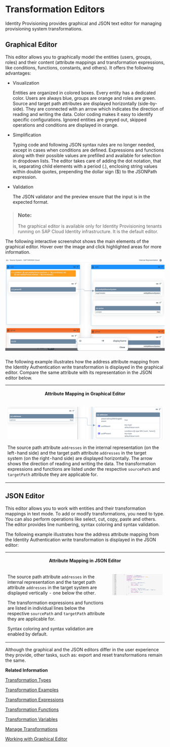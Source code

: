 <!-- loio9ea770b21f9f499a97c55a8909d987aa -->

# Transformation Editors

Identity Provisioning provides graphical and JSON text editor for managing provisioning system transformations.



<a name="loio9ea770b21f9f499a97c55a8909d987aa__section_xb2_yn3_3vb"/>

## Graphical Editor

This editor allows you to graphically model the entities \(users, groups, roles\) and their content \(attribute mappings and transformation expressions, like conditions, functions, constants, and others\). It offers the following advantages:

-   Visualization

    Entities are organized in colored boxes. Every entity has a dedicated color. Users are always blue, groups are orange and roles are green. Source and target path attributes are displayed horizontally \(side-by-side\). They are connected with an arrow which indicates the direction of reading and writing the data. Color coding makes it easy to identify specific configurations. Ignored entities are greyed out, skipped operations and conditions are displayed in orange.

-   Simplification

    Typing code and following JSON syntax rules are no longer needed, except in cases when conditions are defined. Expressions and functions along with their possible values are prefilled and available for selection in dropdown lists. The editor takes care of adding the dot notation, that is, separating child elements with a period \(.\), enclosing string values within double quotes, prepending the dollar sign \($\) to the JSONPath expression.

-   Validation

    The JSON validator and the preview ensure that the input is in the expected format.


> ### Note:  
> The graphical editor is available only for Identity Provisioning tenants running on SAP Cloud Identity infrastructure. It is the default editor.

The following interactive screenshot shows the main elements of the graphical editor. Hover over the image and click highlighted areas for more information.

![](images/Graphical_Editor_f197801.png)



### 



### 



### 



### 



### 



### 



### 



### 



### 



### 



### 



### 



### 



The following example illustrates how the address attribute mapping from the Identity Authentication write transformation is displayed in the graphical editor. Compare the same attribute with its representation in the JSON editor below.


<table>
<tr>
<th valign="top" colspan="2">

Attribute Mapping in Graphical Editor

</th>
</tr>
<tr>
<td valign="top" colspan="2">

![](images/GraphMapping_8aacc42.png)

The source path attribute `addresses` in the internal representation \(on the left-hand side\) and the target path attribute `addresses` in the target system \(on the right-hand side\) are displayed horizontally. The arrow shows the direction of reading and writing the data. The transformation expressions and functions are listed under the respective `sourcePath` and `targetPath` attribute they are applicable for.

</td>
</tr>
</table>



<a name="loio9ea770b21f9f499a97c55a8909d987aa__section_id2_p4k_swb"/>

## JSON Editor

This editor allows you to work with entities and their transformation mappings in text mode. To add or modify transformations, you need to type. You can also perform operations like select, cut, copy, paste and others. The editor provides line numbering, syntax coloring and syntax validation.

The following example illustrates how the address attribute mapping from the Identity Authentication write transformation is displayed in the JSON editor:


<table>
<tr>
<th valign="top" colspan="2">

Attribute Mapping in JSON Editor

</th>
</tr>
<tr>
<td valign="top">

The source path attribute `addresses` in the internal representation and the target path attribute `addresses` in the target system are displayed vertically - one below the other.

The transformation expressions and functions are listed in individual lines below the respective `sourcePath` and `targetPath` attribute they are applicable for.

Syntax coloring and syntax validation are enabled by default.

</td>
<td valign="top">

![](images/JsonMapping_e508919.png)

</td>
</tr>
</table>



Although the graphical and the JSON editors differ in the user experience they provide, other tasks, such as: export and reset transformations remain the same.

**Related Information**  


[Transformation Types](transformation-types-1a92c56.md "Learn about the types of JSON transformations needed for the provisioning jobs.")

[Transformation Examples](transformation-examples-901c759.md "The following examples explain how transformations work.")

[Transformation Expressions](transformation-expressions-bb8537b.md "")

[Transformation Functions](transformation-functions-0cdac7c.md "")

[Transformation Variables](transformation-variables-8376adb.md "")

[Manage Transformations](Operation-Guide/manage-transformations-2d0fbe5.md "You can manage transformations with graphical and JSON text editor. Regardless of which one you choose, the following initial steps are the same.")

[Working with Graphical Editor](Operation-Guide/working-with-graphical-editor-a985398.md "You can create, update and delete entities and their attribute mappings with a handy and easy to use graphical editor. It provides typical operations for an editor, like adding new data, editing and deleting existing data and saving changes. And what's more, it brings improved user experience, requires less typing and more choosing from a list of prefilled values.")

